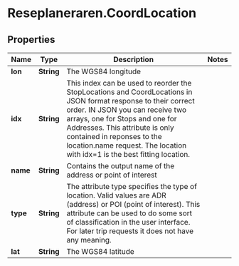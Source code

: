 # Reseplaneraren.CoordLocation

## Properties
Name | Type | Description | Notes
------------ | ------------- | ------------- | -------------
**lon** | **String** | The WGS84 longitude | 
**idx** | **String** | This index can be used to reorder the StopLocations and CoordLocations in JSON format response to their correct order. IN JSON you can receive two arrays, one for Stops and one for Addresses. This attribute is only contained in reponses to the location.name request. The location with idx&#x3D;1 is the best fitting location. | 
**name** | **String** | Contains the output name of the address or point of interest | 
**type** | **String** | The attribute type specifies the type of location. Valid values are ADR (address) or POI (point of interest). This attribute can be used to do some sort of classification in the user interface. For later trip requests it does not have any meaning. | 
**lat** | **String** | The WGS84 latitude | 


